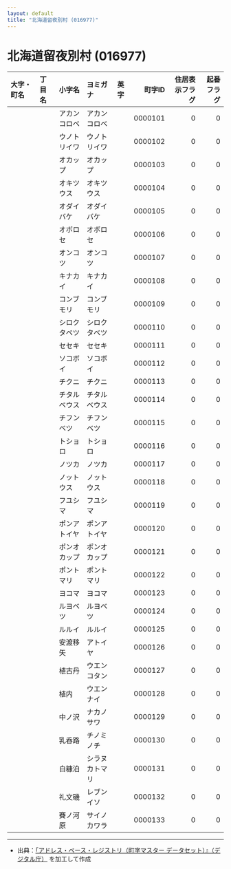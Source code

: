 ```yaml
---
layout: default
title: "北海道留夜別村 (016977)"
---
```


# 北海道留夜別村 (016977)

| 大字・町名 | 丁目名 | 小字名 | ヨミガナ | 英字 | 町字ID | 住居表示フラグ | 起番フラグ |
|:--------|:------|:------|:-----------------|:---------------------|--------:|----------:|--------:|
|  |  | アカンコロベ | アカンコロベ |  | 0000101 | 0 | 0 |
|  |  | ウノトリイワ | ウノトリイワ |  | 0000102 | 0 | 0 |
|  |  | オカップ | オカップ |  | 0000103 | 0 | 0 |
|  |  | オキツウス | オキツウス |  | 0000104 | 0 | 0 |
|  |  | オダイバケ | オダイバケ |  | 0000105 | 0 | 0 |
|  |  | オボロセ | オボロセ |  | 0000106 | 0 | 0 |
|  |  | オンコツ | オンコツ |  | 0000107 | 0 | 0 |
|  |  | キナカイ | キナカイ |  | 0000108 | 0 | 0 |
|  |  | コンブモリ | コンブモリ |  | 0000109 | 0 | 0 |
|  |  | シロクタベツ | シロクタベツ |  | 0000110 | 0 | 0 |
|  |  | セセキ | セセキ |  | 0000111 | 0 | 0 |
|  |  | ソコボイ | ソコボイ |  | 0000112 | 0 | 0 |
|  |  | チクニ | チクニ |  | 0000113 | 0 | 0 |
|  |  | チタルベウス | チタルベウス |  | 0000114 | 0 | 0 |
|  |  | チフンベツ | チフンベツ |  | 0000115 | 0 | 0 |
|  |  | トショロ | トショロ |  | 0000116 | 0 | 0 |
|  |  | ノツカ | ノツカ |  | 0000117 | 0 | 0 |
|  |  | ノットウス | ノットウス |  | 0000118 | 0 | 0 |
|  |  | フユシマ | フユシマ |  | 0000119 | 0 | 0 |
|  |  | ポンアトイヤ | ポンアトイヤ |  | 0000120 | 0 | 0 |
|  |  | ポンオカップ | ポンオカップ |  | 0000121 | 0 | 0 |
|  |  | ポントマリ | ポントマリ |  | 0000122 | 0 | 0 |
|  |  | ヨコマ | ヨコマ |  | 0000123 | 0 | 0 |
|  |  | ルヨベツ | ルヨベツ |  | 0000124 | 0 | 0 |
|  |  | ルルイ | ルルイ |  | 0000125 | 0 | 0 |
|  |  | 安渡移矢 | アトイヤ |  | 0000126 | 0 | 0 |
|  |  | 植古丹 | ウエンコタン |  | 0000127 | 0 | 0 |
|  |  | 植内 | ウエンナイ |  | 0000128 | 0 | 0 |
|  |  | 中ノ沢 | ナカノサワ |  | 0000129 | 0 | 0 |
|  |  | 乳呑路 | チノミノチ |  | 0000130 | 0 | 0 |
|  |  | 白糠泊 | シラヌカトマリ |  | 0000131 | 0 | 0 |
|  |  | 礼文磯 | レブンイソ |  | 0000132 | 0 | 0 |
|  |  | 賽ノ河原 | サイノカワラ |  | 0000133 | 0 | 0 |

---

- 出典：[「アドレス・ベース・レジストリ（町字マスター データセット）』（デジタル庁）](https://www.digital.go.jp/policies/base_registry_address/) を加工して作成